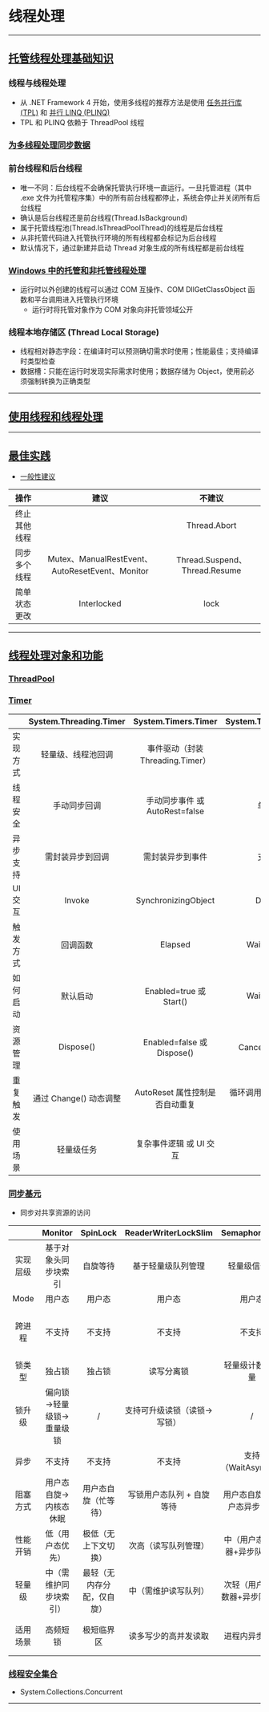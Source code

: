 # 线程处理

---
## [托管线程处理基础知识](https://learn.microsoft.com/zh-cn/dotnet/standard/threading/threads-and-threading)
### 线程与线程处理
- 从 .NET Framework 4 开始，使用多线程的推荐方法是使用
    [任务并行库 (TPL)](../ParallelProgramming/TaskParallelLibrary/TaskParallelLibrary.md)
    和
    [并行 LINQ (PLINQ)](../../Guide/LINQ/LINQ.md#并行-linq--plinq-)
- TPL 和 PLINQ 依赖于 ThreadPool 线程
### [为多线程处理同步数据](ManagedThreadingBasics/SynchronizeDataForMultithreading.cs)
### 前台线程和后台线程
- 唯一不同：后台线程不会确保托管执行环境一直运行。一旦托管进程（其中 .exe 文件为托管程序集）中的所有前台线程都停止，系统会停止并关闭所有后台线程
- 确认是后台线程还是前台线程(Thread.IsBackground)
- 属于托管线程池(Thread.IsThreadPoolThread)的线程是后台线程
- 从非托管代码进入托管执行环境的所有线程都会标记为后台线程
- 默认情况下，通过新建并启动 Thread 对象生成的所有线程都是前台线程
### [Windows 中的托管和非托管线程处理](https://learn.microsoft.com/zh-cn/dotnet/standard/threading/managed-and-unmanaged-threading-in-windows)
- 运行时以外创建的线程可以通过 COM 互操作、COM DllGetClassObject 函数和平台调用进入托管执行环境
    - 运行时将托管对象作为 COM 对象向非托管领域公开
### 线程本地存储区 (Thread Local Storage)
- 线程相对静态字段：在编译时可以预测确切需求时使用；性能最佳；支持编译时类型检查
- 数据槽：只能在运行时发现实际需求时使用；数据存储为 Object，使用前必须强制转换为正确类型
---
## [使用线程和线程处理](UsingThreadsAndThreading.cs)

---
## [最佳实践](ManagedThreadingBestPractices.cs)
- [一般性建议](https://learn.microsoft.com/zh-cn/dotnet/standard/threading/managed-threading-best-practices#general-recommendations)

|   操作   |                      建议                      |             不建议              |
|:------:|:--------------------------------------------:|:----------------------------:|
| 终止其他线程 |                                              |         Thread.Abort         |
| 同步多个线程 | Mutex、ManualRestEvent、AutoResetEvent、Monitor | Thread.Suspend、Thread.Resume |
| 简单状态更改 |                 Interlocked                  |             lock             |
---
## [线程处理对象和功能](ThreadingObjectsAndFeatures)
### [ThreadPool](../../API/System/Threading/ThreadPoolTests.cs)
### [Timer](ThreadingObjectsAndFeatures/Timers.cs)

|       | System.Threading.Timer |    System.Timers.Timer    | System.Threading.PeriodicTimer |
|:-----:|:----------------------:|:-------------------------:|:------------------------------:|
| 实现方式  |       轻量级、线程池回调        | 事件驱动（封装 Threading.Timer）  |             异步顺序执行             |
| 线程安全  |         手动同步回调         |  手动同步事件 或 AutoRest=false  |            单线程、无需同步            |
| 异步支持  |        需封装异步到回调        |         需封装异步到事件          |         支持 async/await         |
| UI 交互 |         Invoke         |    SynchronizingObject    |       Dispatcher.Invoke        |
| 触发方式  |          回调函数          |          Elapsed          |      WaitForNextTickAsync      |
| 如何启动  |          默认启动          |  Enabled=true 或 Start()   |      WaitForNextTickAsync      |
| 资源管理  |       Dispose()        | Enabled=false 或 Dispose() |   CancellationToken 或 using    |
| 重复触发  |    通过 Change() 动态调整    |   AutoReset 属性控制是否自动重复    | 循环调用 WaitForNextTickAsync 实现重复 |
| 使用场景  |         轻量级任务          |      复杂事件逻辑 或 UI 交互       |            异步高并发轮询             |
### [同步基元](ThreadingObjectsAndFeatures/SynchronizationPrimitives.cs)
- 同步对共享资源的访问

|      |    Monitor    |   SpinLock    | ReaderWriterLockSlim |  SemaphoreSlim  | Semaphore |   Mutex   | AutoResetEvent |
|:----:|:-------------:|:-------------:|:--------------------:|:---------------:|:---------:|:---------:|:--------------:|
| 实现层级 |  基于对象头同步块索引   |     自旋等待      |      基于轻量级队列管理       |     轻量级信号量      | 依赖操作系统信号量 | 依赖操作系统互斥体 |    依赖内核事件对象    |
| Mode |      用户态      |      用户态      |         用户态          |       用户态       |    内核态    |    内核态    |      内核态       |
| 跨进程  |      不支持      |      不支持      |         不支持          |       不支持       | 支持（命名信号量） | 支持（命名互斥体） |    支持（命名事件）    |
| 锁类型  |      独占锁      |      独占锁      |        读写分离锁         |    轻量级计数信号量     |   计数信号量   |    独占锁    |   事件信号（单唤醒）    |
| 锁升级  | 偏向锁→轻量级锁→重量级锁 |       /       |    支持可升级读锁（读锁→写锁）    |        /        |     /     |     /     |       /        |
|  异步  |      不支持      |      不支持      |         不支持          | 支持（WaitAsync()） |    不支持    |    不支持    |      不支持       |
| 阻塞方式 |  用户态自旋→内核态休眠  |  用户态自旋（忙等待）   |    写锁用户态队列 + 自旋等待    | 用户态自旋 + 用户态异步队列 |   内核态休眠   |   内核态休眠   |     内核态休眠      |
| 性能开销 |   低（用户态优先）    |  极低（无上下文切换）   |      次高（读写队列管理）      | 中（用户态计数器+异步队列）  |  高（涉及内核）  |  高（涉及内核）  |    高（涉及内核）     |
| 轻量级  |  中（需维护同步块索引）  | 最轻（无内存分配，仅自旋） |      中（需维护读写队列）      | 次轻（用户态计数器+异步队列） |  重（依赖内核）  |  重（依赖内核）  |    重（依赖内核）     |
| 适用场景 |     高频短锁      |     极短临界区     |      读多写少的高并发读取      |     进程内异步限流     |  跨进程资源池   |  跨进程独占资源  |     单次线程唤醒     |
### [线程安全集合](https://learn.microsoft.com/zh-cn/dotnet/standard/collections/thread-safe/)
- System.Collections.Concurrent
---
